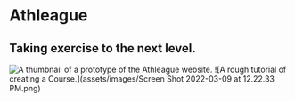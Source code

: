 # Athleague
## Taking exercise to the next level.

![A thumbnail of a prototype of the Athleague website.](assets/images/thumbnail.png)
![A rough tutorial of creating a Course.](assets/images/Screen Shot 2022-03-09 at 12.22.33 PM.png)
